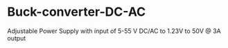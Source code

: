 # Buck-converter-DC-AC
Adjustable Power Supply with input of 5-55 V DC/AC to 1.23V to 50V @ 3A output
